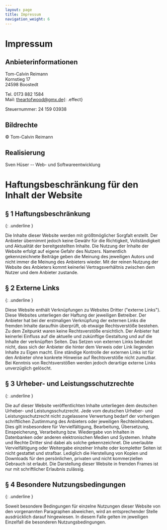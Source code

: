 ```yaml
---
layout: page
title: Impressum
navigation_weight: 6
---
```

# Impressum

## Anbieterinformationen

Tom-Calvin Reimann  
Kornstieg 17  
24598 Boostedt

Tel. 0173 882 1584  
Mail: [theartofwood@gmx.de](mailto:theartofwood@gmx.de){: .effect}  

Steuernummer: 24 159 03938

## Bildrechte

&copy; Tom-Calvin Reimann

## Realisierung

Sven Hüser -- Web- und Softwareentwicklung

# Haftungsbeschränkung für den Inhalt der Website

## § 1 Haftungsbeschränkung
{: .underline }

Die Inhalte dieser Website werden mit größtmöglicher Sorgfalt erstellt. Der Anbieter
übernimmt jedoch keine Gewähr für die Richtigkeit, Vollständigkeit und Aktualität der
bereitgestellten Inhalte. Die Nutzung der Inhalte der Website erfolgt auf eigene Gefahr
des Nutzers. Namentlich gekennzeichnete Beiträge geben die Meinung des jeweiligen
Autors und nicht immer die Meinung des Anbieters wieder. Mit der reinen Nutzung der
Website des Anbieters kommt keinerlei Vertragsverhältnis zwischen dem Nutzer und dem
Anbieter zustande.

## § 2 Externe Links
{: .underline }

Diese Website enthält Verknüpfungen zu Websites Dritter ("externe Links"). Diese
Websites unterliegen der Haftung der jeweiligen Betreiber. Der Anbieter hat bei der
erstmaligen Verknüpfung der externen Links die fremden Inhalte daraufhin überprüft, ob
etwaige Rechtsverstöße bestehen. Zu dem Zeitpunkt waren keine Rechtsverstöße
ersichtlich. Der Anbieter hat keinerlei Einfluss auf die aktuelle und zukünftige Gestaltung
und auf die Inhalte der verknüpften Seiten. Das Setzen von externen Links bedeutet
nicht, dass sich der Anbieter die hinter dem Verweis oder Link liegenden Inhalte zu Eigen
macht. Eine ständige Kontrolle der externen Links ist für den Anbieter ohne konkrete
Hinweise auf Rechtsverstöße nicht zumutbar. Bei Kenntnis von Rechtsverstößen werden
jedoch derartige externe Links unverzüglich gelöscht.

## § 3 Urheber- und Leistungsschutzrechte
{: .underline }

Die auf dieser Website veröffentlichten Inhalte unterliegen dem deutschen Urheber- und
Leistungsschutzrecht. Jede vom deutschen Urheber- und Leistungsschutzrecht nicht
zugelassene Verwertung bedarf der vorherigen schriftlichen Zustimmung des Anbieters
oder jeweiligen Rechteinhabers. Dies gilt insbesondere für Vervielfältigung, Bearbeitung,
Übersetzung, Einspeicherung, Verarbeitung bzw. Wiedergabe von Inhalten in
Datenbanken oder anderen elektronischen Medien und Systemen. Inhalte und Rechte
Dritter sind dabei als solche gekennzeichnet. Die unerlaubte Vervielfältigung oder
Weitergabe einzelner Inhalte oder kompletter Seiten ist nicht gestattet und strafbar.
Lediglich die Herstellung von Kopien und Downloads für den persönlichen, privaten und
nicht kommerziellen Gebrauch ist erlaubt.
Die Darstellung dieser Website in fremden Frames ist nur mit schriftlicher Erlaubnis
zulässig.

## § 4 Besondere Nutzungsbedingungen
{: .underline }

Soweit besondere Bedingungen für einzelne Nutzungen dieser Website von den
vorgenannten Paragraphen abweichen, wird an entsprechender Stelle ausdrücklich
darauf hingewiesen. In diesem Falle gelten im jeweiligen Einzelfall die besonderen
Nutzungsbedingungen.
